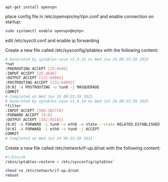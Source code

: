     apt-get install openvpn

place config file in /etc/openvpn/myVpn.conf and enable connection on startup: 
```bash
sudo systemctl enable openvpn@myVpn
```

edit /etc/sysctl.conf and enable ip forwarding

Create a new file called /etc/sysconfig/iptables with the following content:

```bash
# Generated by iptables-save v1.4.14 on Wed Jun 24 09:25:39 2015
*nat
:PREROUTING ACCEPT [25:4646]
:INPUT ACCEPT [25:4646]
:OUTPUT ACCEPT [131:64092]
:POSTROUTING ACCEPT [131:64092]
[0:0] -A POSTROUTING -o tun0 -j MASQUERADE
COMMIT
# Completed on Wed Jun 24 09:25:39 2015
# Generated by iptables-save v1.4.14 on Wed Jun 24 09:25:39 2015
*filter
:INPUT ACCEPT [508:102720]
:FORWARD ACCEPT [0:0]
:OUTPUT ACCEPT [381:93181]
[0:0] -A FORWARD -i tun0 -o eth0 -m state --state RELATED,ESTABLISHED -j ACCEPT
[0:0] -A FORWARD -i eth0 -o tun0 -j ACCEPT
COMMIT
# Completed on Wed Jun 24 09:25:39 2015`
```

Create a new file called /etc/network/if-up.d/nat with the following content:

```bash
#!/bin/sh
/sbin/iptables-restore < /etc/sysconfig/iptables`
```

```bash
chmod +x /etc/network/if-up.d/nat
reboot
```
